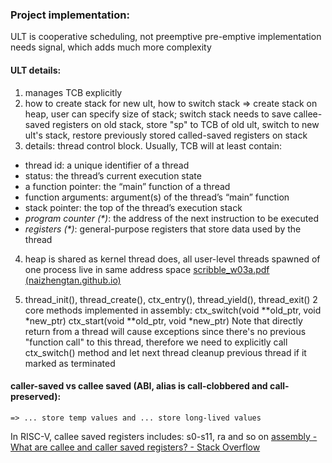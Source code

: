 ### Project implementation: 
ULT is cooperative scheduling, not preemptive
pre-emptive implementation needs signal, which adds much more complexity

#### ULT details:
1. manages TCB explicitly
2. how to create stack for new ult,  how to switch stack => create stack on heap, user can specify size of stack; switch stack needs to save callee-saved registers on old stack, store "sp" to TCB of old ult, switch to new ult's stack, restore previously stored called-saved registers on stack
3. details:
	thread control block. Usually, TCB will at least contain:
- thread id: a unique identifier of a thread
- status: the thread’s current execution state
- a function pointer: the “main” function of a thread
- function arguments: argument(s) of the thread’s “main” function
- stack pointer: the top of the thread’s execution stack
- _program counter (*)_: the address of the next instruction to be executed
- _registers (*)_: general-purpose registers that store data used by the thread

4. heap is shared as kernel thread does, all user-level threads spawned of one process live in same address space
[scribble_w03a.pdf (naizhengtan.github.io)](https://naizhengtan.github.io/23fall/notes/scribble_w03a.pdf)

5. thread_init(), thread_create(), ctx_entry(), thread_yield(), thread_exit()
	2 core methods implemented in assembly: 
	ctx_switch(void \*\*old_ptr, void \*new_ptr)
	ctx_start(void \*\*old_ptr, void \*new_ptr)
	Note that directly return from a thread will cause exceptions since there's no previous "function call" to this thread, therefore we need to explicitly call ctx_switch() method and let next thread cleanup previous thread if it marked as terminated

#### caller-saved vs callee saved (ABI, alias is call-clobbered and call-preserved):
	=> ... store temp values and ... store long-lived values
In RISC-V, callee saved registers includes: s0-s11, ra and so on
[assembly - What are callee and caller saved registers? - Stack Overflow](https://stackoverflow.com/questions/9268586/what-are-callee-and-caller-saved-registers)


